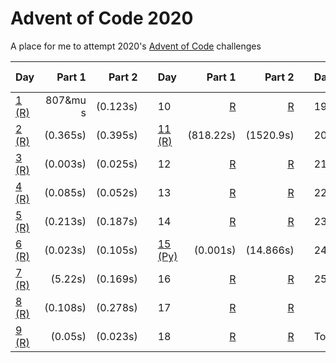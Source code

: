 # Advent of Code 2020
A place for me to attempt 2020's [Advent of Code](https://adventofcode.com/2020/) challenges

| Day        | Part 1                         | Part 2                         || Day         | Part 1                         | Part 2                         || Day         | Part 1                         | Part 2                         |
|:-----------|-------------------------------:|----------------------------:|---|:------------|-------------------------------:|----------------------------:|---|:------------|-------------------------------:|-------------------------------:|
| [1 (R)](/solutions/day-01/day-01.r) | 807&mu s | (0.123s) || 10 | [R](/day-10/day-10.r) | [R](/day-10/day-10.r) || 19 | [R](/day-19/day-19.r) | [R](/day-19/day-19.r) |
| [2 (R)](/solutions/day-02/day-02.r) | (0.365s) | (0.395s) || [11 (R)](/solutions/day-11/day-11.r) | (818.22s) | (1520.9s) || 20 | [R](/day-20/day-20.r) |  |
| [3 (R)](/solutions/day-03/day-03.r) | (0.003s) | (0.025s) || 12 | [R](/day-12/day-12.r) | [R](/day-12/day-12.r) || 21 | [R](/day-21/day-21.r) | [R](/day-21/day-21.r) |
| [4 (R)](/solutions/day-04/day-04.r) | (0.085s) | (0.052s) || 13 | [R](/day-13/day-13.r) | [R](/day-13/day-13.r) || 22 | [R](/day-22/day-22.r) | [R](/day-22/day-22.r) |
| [5 (R)](/solutions/day-05/day-05.r) | (0.213s) | (0.187s) || 14 | [R](/day-14/day-14.r) | [R](/day-14/day-14.r) || 23 | [R](/day-23/day-23.r) | [R](/day-23/day-23.r) |
| [6 (R)](/solutions/day-06/day-06.r) | (0.023s) | (0.105s) || [15 (Py)](/solutions/day-15/day-15.py) | (0.001s) | (14.866s) || 24 | [R](/day-24/day-24.r) |  |
| [7 (R)](/solutions/day-07/day-07.r) | (5.22s) | (0.169s) || 16 | [R](/day-16/day-16.r) | [R](/day-16/day-16.r) || 25 | [R](/day-25/day-03.r) | [R](/day-25/day-25.r) |
| [8 (R)](/solutions/day-08/day-08.r) | (0.108s) | (0.278s) || 17 | [R](/day-17/day-17.r) | [R](/day-17/day-17.r) ||  |  |  |
| [9 (R)](/solutions/day-09/day-09.r) | (0.05s) | (0.023s) || 18 | [R](/day-18/day-18.r) | [R](/day-18/day-18.r) || Total:| 39m | 21.456s |
